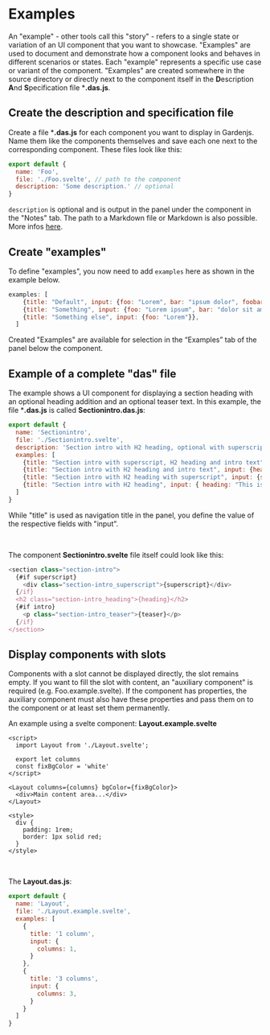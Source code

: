 # Examples

An "example" - other tools call this "story" - refers to a single state or variation of an UI component that you want to showcase. "Examples" are used to document and demonstrate how a component looks and behaves in different scenarios or states. Each "example" represents a specific use case or variant of the component. "Examples" are created somewhere in the source directory or directly next to the component itself in the **D**escription **A**nd **S**pecification file ***.das.js**.

## Create the description and specification file

Create a file ***.das.js** for each component you want to display in Gardenjs. Name them like the components themselves and save each one next to the corresponding component. These files look like this:

```js
export default {
  name: 'Foo',
  file: './Foo.svelte', // path to the component
  description: 'Some description.' // optional
}
```

`description` is optional and is output in the panel under the component in the "Notes" tab. The path to a Markdown file or Markdown is also possible. More infos <a href="/docs/notes">here</a>.

## Create "examples"

To define "examples", you now need to add `examples` here as shown in the example below.

```js
examples: [
    {title: "Default", input: {foo: "Lorem", bar: "ipsum dolor", foobar: "sit amet",}},
    {title: "Something", input: {foo: "Lorem ipsum", bar: "dolor sit amet"}},
    {title: "Something else", input: {foo: "Lorem"}},
  ]
```

Created "Examples" are available for selection in the “Examples” tab of the panel below the component.

## Example of a complete "das" file

The example shows a UI component for displaying a section heading with an optional heading addition and an optional teaser text. In this example, the file ***.das.js** is called **Sectionintro.das.js**:

```js
export default {
  name: 'Sectionintro',
  file: './Sectionintro.svelte',
  description: 'Section intro with H2 heading, optional with superscript and teaser text.',
  examples: [
    {title: "Section intro with superscript, H2 heading and intro text", input: {superscript: "Superscript", heading: "This is the section title", teaser: "This is the text. This is the text. This is the text. This is the text. This is the text."}},
    {title: "Section intro with H2 heading and intro text", input: {heading: "This is the section title", teaser: "This is the text. This is the text. This is the text. This is the text. This is the text."}},
    {title: "Section intro with H2 heading with superscript", input: {superscript: "Superscript", heading: "This is the section title"}},
    {title: "Section intro with H2 heading", input: { heading: "This is the section title"}}
  ]
}
```

While "title" is used as navigation title in the panel, you define the value of the respective fields with "input".

<br>

The component **Sectionintro.svelte** file itself could look like this:

```js
<section class="section-intro">
  {#if superscript}
    <div class="section-intro_superscript">{superscript}</div>
  {/if}
  <h2 class="section-intro_heading">{heading}</h2>
  {#if intro}
    <p class="section-intro_teaser">{teaser}</p>
  {/if}
</section>
```

## Display components with slots

Components with a slot cannot be displayed directly, the slot remains empty. If you want to fill the slot with content, an "auxiliary component" is required (e.g. Foo.example.svelte).
If the component has properties, the auxiliary component must also have these properties and pass them on to the component or at least set them permanently.

An example using a svelte component: **Layout.example.svelte**

```svelte
<script>
  import Layout from './Layout.svelte';

  export let columns
  const fixBgColor = 'white'
</script>

<Layout columns={columns} bgColor={fixBgColor}>
  <div>Main content area...</div>
</Layout>

<style>
  div {
    padding: 1rem;
    border: 1px solid red;
  }
</style>
```

<br>

The **Layout.das.js**:

```js
export default {
  name: 'Layout',
  file: './Layout.example.svelte',
  examples: [
    {
      title: '1 column',
      input: {
        columns: 1,
      }
    },
    {
      title: '3 columns',
      input: {
        columns: 3,
      }
    }
  ]
}
```
